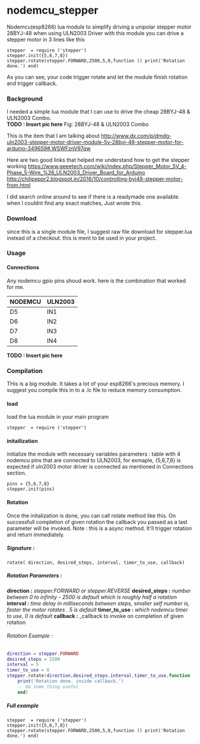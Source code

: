 # nodemcu_stepper
Nodemcu(esp8266) lua module to simplify driving a unipolar stepper motor 28BYJ-48 when using ULN2003 Driver
with this module you can drive a stepper motor in 3 lines like this 

```
stepper  = require ('stepper')
stepper.init({5,6,7,8})
stepper.rotate(stepper.FORWARD,2500,5,0,function () print('Rotation done.') end)
```
As you can see, your code trigger rotate and let the module finish rotation and trigger callback. 

### Background
I needed a simple lua module that I can use to drive the cheap 28BYJ-48 & ULN2003 Combo.  
**TODO : Insert pic here**
Fig: 28BYJ-48 & ULN2003 Combo

This is the item that I am talking about 
http://www.dx.com/p/dmdg-uln2003-stepper-motor-driver-module-5v-28byj-48-stepper-motor-for-arduino-349659#.WSWFznV97qw

Here are two good links that helped me understand how to get the stepper working 
https://www.geeetech.com/wiki/index.php/Stepper_Motor_5V_4-Phase_5-Wire_%26_ULN2003_Driver_Board_for_Arduino
http://chilipeppr2.blogspot.in/2016/10/controlling-byj48-stepper-motor-from.html

I did search online around to see if there is a readymade one available. when I couldnt find any exact matches, Just wrote this.


### Download 
since this is a single module file, I suggest raw file download for stepper.lua instead of a checkout. this is ment to be used in your project. 

### Usage

#### Connections 

Any nodemcu gpio pins shoud work. here is the combination that worked for me. 

| NODEMCU | ULN2003 |
| ------------- | ------------- |
| D5 | IN1 |
| D6 | IN2 |
| D7 | IN3 |
| D8 | IN4 |

**TODO : Insert pic here**

### Compilation 
THis is a big module. It takes a lot of your esp8266's precious memory. I suggest you compile this in to a .lc file to reduce memory consumption. 

#### load 
load the lua module in your main program 
```
stepper  = require ('stepper')
```
#### initailization 
initialize the module with necessary variables 
parameters : table with 4 nodemcu pins that are connected to ULN2003, for exmaple, {5,6,7,8} is expected if uln2003 motor driver is connected as mentioned in Connections section. 
```
pins = {5,6,7,8}
stepper.init(pins)
```
#### Rotation 

Once the initalization is done, you can call rotate method like this. On successfull completion of given rotation the callback you passed as a last parameter will be invoked. 
Note : this is a async method. It'll trigger rotation and return immediately. 

##### Signature : 
`rotate( direction, desired_steps, interval, timer_to_use, callback)`

##### Rotation Parameters : 
**direction :** _stepper.FORWARD or stepper.REVERSE_
**desired_steps :**  _number between 0 to infinity - 2500 is default which is roughly half a rotation_ 
**interval :** _time delay in milliseconds between steps, smaller self number is, faster the motor rotates . 5 is default_
**timer_to_use :** _which nodemcu timer to use, 0 is default_
**callback :** _callback to invoke on completion of given rotation
###### Rotation Example  : 
```lua
direction = stepper.FORWARD 
desired_steps = 2500 
interval = 5 
timer_to_use = 0 
stepper.rotate(direction,desired_steps,interval,timer_to_use,function ()
    print('Rotation done. inside callback.')
    -- do some thing useful 
    end)
```
##### Full example 

```
stepper  = require ('stepper')
stepper.init({5,6,7,8})
stepper.rotate(stepper.FORWARD,2500,5,0,function () print('Rotation done.') end)
```
